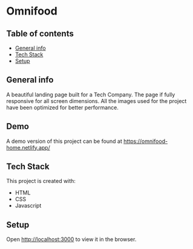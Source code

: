 # Omnifood

## Table of contents

- [General info](#general-info)
- [Tech Stack](#tech-stack)
- [Setup](#setup)

## General info

A beautiful landing page built for a Tech Company. The page if fully responsive for all screen dimensions. All the images used for the project have been optimized for better performance.

## Demo

A demo version of this project can be found at https://omnifood-home.netlify.app/

## Tech Stack

This project is created with:

- HTML
- CSS
- Javascript

## Setup

Open [http://localhost:3000](http://localhost:3000) to view it in the browser.
